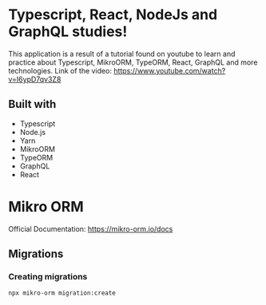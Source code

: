 # Typescript, React, NodeJs and GraphQL studies! 

This application is a result of a tutorial found on youtube to learn and practice about Typescript, MikroORM, TypeORM, React, GraphQL and more technologies. 
Link of the video: https://www.youtube.com/watch?v=I6ypD7qv3Z8


## Built with
- Typescript
- Node.js
- Yarn
- MikroORM
- TypeORM
- GraphQL
- React


# Mikro ORM
Official Documentation: https://mikro-orm.io/docs

## Migrations
### Creating migrations
```bash
npx mikro-orm migration:create
```